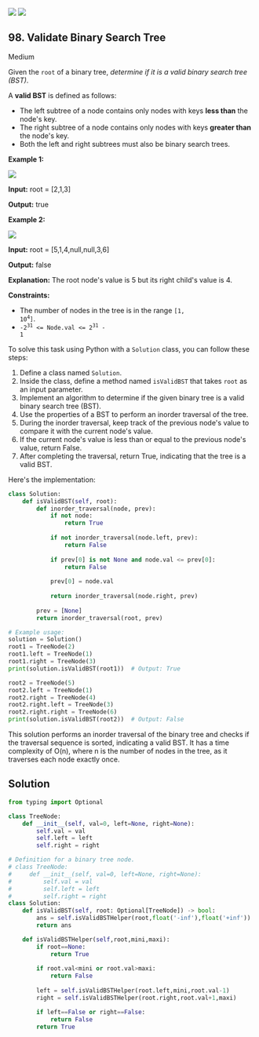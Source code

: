 [![](https://img.shields.io/github/stars/LeetCode-Top-Interview-150/LeetCode-Top-Interview-150?label=Stars&style=flat-square)](https://github.com/LeetCode-Top-Interview-150/LeetCode-Top-Interview-150)
[![](https://img.shields.io/github/forks/LeetCode-Top-Interview-150/LeetCode-Top-Interview-150?label=Fork%20me%20on%20GitHub%20&style=flat-square)](https://github.com/LeetCode-Top-Interview-150/LeetCode-Top-Interview-150/fork)

## 98\. Validate Binary Search Tree

Medium

Given the `root` of a binary tree, _determine if it is a valid binary search tree (BST)_.

A **valid BST** is defined as follows:

*   The left subtree of a node contains only nodes with keys **less than** the node's key.
*   The right subtree of a node contains only nodes with keys **greater than** the node's key.
*   Both the left and right subtrees must also be binary search trees.

**Example 1:**

![](https://assets.leetcode.com/uploads/2020/12/01/tree1.jpg)

**Input:** root = [2,1,3]

**Output:** true 

**Example 2:**

![](https://assets.leetcode.com/uploads/2020/12/01/tree2.jpg)

**Input:** root = [5,1,4,null,null,3,6]

**Output:** false

**Explanation:** The root node's value is 5 but its right child's value is 4. 

**Constraints:**

*   The number of nodes in the tree is in the range <code>[1, 10<sup>4</sup>]</code>.
*   <code>-2<sup>31</sup> <= Node.val <= 2<sup>31</sup> - 1</code>

To solve this task using Python with a `Solution` class, you can follow these steps:

1. Define a class named `Solution`.
2. Inside the class, define a method named `isValidBST` that takes `root` as an input parameter.
3. Implement an algorithm to determine if the given binary tree is a valid binary search tree (BST).
4. Use the properties of a BST to perform an inorder traversal of the tree.
5. During the inorder traversal, keep track of the previous node's value to compare it with the current node's value.
6. If the current node's value is less than or equal to the previous node's value, return False.
7. After completing the traversal, return True, indicating that the tree is a valid BST.

Here's the implementation:

```python
class Solution:
    def isValidBST(self, root):
        def inorder_traversal(node, prev):
            if not node:
                return True
            
            if not inorder_traversal(node.left, prev):
                return False
            
            if prev[0] is not None and node.val <= prev[0]:
                return False
            
            prev[0] = node.val
            
            return inorder_traversal(node.right, prev)
        
        prev = [None]
        return inorder_traversal(root, prev)

# Example usage:
solution = Solution()
root1 = TreeNode(2)
root1.left = TreeNode(1)
root1.right = TreeNode(3)
print(solution.isValidBST(root1))  # Output: True

root2 = TreeNode(5)
root2.left = TreeNode(1)
root2.right = TreeNode(4)
root2.right.left = TreeNode(3)
root2.right.right = TreeNode(6)
print(solution.isValidBST(root2))  # Output: False
```

This solution performs an inorder traversal of the binary tree and checks if the traversal sequence is sorted, indicating a valid BST. It has a time complexity of O(n), where n is the number of nodes in the tree, as it traverses each node exactly once.

## Solution

```python
from typing import Optional

class TreeNode:
    def __init__(self, val=0, left=None, right=None):
        self.val = val
        self.left = left
        self.right = right

# Definition for a binary tree node.
# class TreeNode:
#     def __init__(self, val=0, left=None, right=None):
#         self.val = val
#         self.left = left
#         self.right = right
class Solution:
    def isValidBST(self, root: Optional[TreeNode]) -> bool:
        ans = self.isValidBSTHelper(root,float('-inf'),float('+inf'))
        return ans

    def isValidBSTHelper(self,root,mini,maxi):
        if root==None:
            return True
        
        if root.val<mini or root.val>maxi:
            return False
        
        left = self.isValidBSTHelper(root.left,mini,root.val-1)
        right = self.isValidBSTHelper(root.right,root.val+1,maxi)

        if left==False or right==False:
            return False
        return True
```
